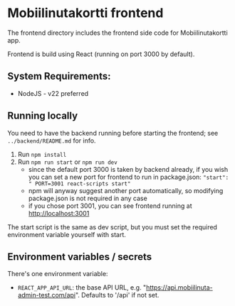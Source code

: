 # Mobiilinutakortti frontend

The frontend directory includes the frontend side code for Mobiilinutakortti app.

Frontend is build using React (running on port 3000 by default).

## System Requirements:

- NodeJS - v22 preferred

## Running locally

You need to have the backend running before starting the frontend; see `../backend/README.md` for info.

1. Run `npm install`
2. Run `npm run start` or `npm run dev`
    * since the default port 3000 is taken by backend already, if you wish you can set a new port for frontend to run in package.json: `"start": " PORT=3001 react-scripts start"`
    * npm will anyway suggest another port automatically, so modifying package.json is not required in any case
    * if you chose port 3001, you can see frontend running at [http://localhost:3001](http://localhost:3001)

The start script is the same as dev script, but you must set the required environment variable yourself with start.

## Environment variables / secrets

There's one environment variable:
* `REACT_APP_API_URL`: the base API URL, e.g. "https://api.mobiilinuta-admin-test.com/api". Defaults to '/api' if not set.
